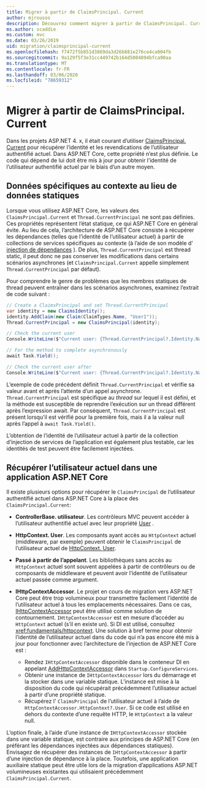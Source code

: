 ```yaml
---
title: Migrer à partir de ClaimsPrincipal. Current
author: mjrousos
description: Découvrez comment migrer à partir de ClaimsPrincipal. Current pour récupérer l’identité et les revendications de l’utilisateur authentifié actuel dans ASP.NET Core.
ms.author: scaddie
ms.custom: mvc
ms.date: 03/26/2019
uid: migration/claimsprincipal-current
ms.openlocfilehash: f7472f5b851d3869da3d26b881e276ce4ca004fb
ms.sourcegitcommit: 9a129f5f3e31cc449742b164d5004894bfca90aa
ms.translationtype: MT
ms.contentlocale: fr-FR
ms.lasthandoff: 03/06/2020
ms.locfileid: "78659312"
---
```

# <a name="migrate-from-claimsprincipalcurrent"></a>Migrer à partir de ClaimsPrincipal. Current

Dans les projets ASP.NET 4. x, il était courant d’utiliser [ClaimsPrincipal. Current](/dotnet/api/system.security.claims.claimsprincipal.current) pour récupérer l’identité et les revendications de l’utilisateur authentifié actuel. Dans ASP.NET Core, cette propriété n’est plus définie. Le code qui dépend de lui doit être mis à jour pour obtenir l’identité de l’utilisateur authentifié actuel par le biais d’un autre moyen.

## <a name="context-specific-data-instead-of-static-data"></a>Données spécifiques au contexte au lieu de données statiques

Lorsque vous utilisez ASP.NET Core, les valeurs des `ClaimsPrincipal.Current` et `Thread.CurrentPrincipal` ne sont pas définies. Ces propriétés représentent l’état statique, ce qui ASP.NET Core en général évite. Au lieu de cela, l’architecture de ASP.NET Core consiste à récupérer les dépendances (telles que l’identité de l’utilisateur actuel) à partir de collections de services spécifiques au contexte (à l’aide de son modèle d' [injection de dépendances](xref:fundamentals/dependency-injection) ). De plus, `Thread.CurrentPrincipal` est thread static, il peut donc ne pas conserver les modifications dans certains scénarios asynchrones (et `ClaimsPrincipal.Current` appelle simplement `Thread.CurrentPrincipal` par défaut).

Pour comprendre le genre de problèmes que les membres statiques de thread peuvent entraîner dans les scénarios asynchrones, examinez l’extrait de code suivant :

```csharp
// Create a ClaimsPrincipal and set Thread.CurrentPrincipal
var identity = new ClaimsIdentity();
identity.AddClaim(new Claim(ClaimTypes.Name, "User1"));
Thread.CurrentPrincipal = new ClaimsPrincipal(identity);

// Check the current user
Console.WriteLine($"Current user: {Thread.CurrentPrincipal?.Identity.Name}");

// For the method to complete asynchronously
await Task.Yield();

// Check the current user after
Console.WriteLine($"Current user: {Thread.CurrentPrincipal?.Identity.Name}");
```

L’exemple de code précédent définit `Thread.CurrentPrincipal` et vérifie sa valeur avant et après l’attente d’un appel asynchrone. `Thread.CurrentPrincipal` est spécifique au *thread* sur lequel il est défini, et la méthode est susceptible de reprendre l’exécution sur un thread différent après l’expression await. Par conséquent, `Thread.CurrentPrincipal` est présent lorsqu’il est vérifié pour la première fois, mais il a la valeur null après l’appel à `await Task.Yield()`.

L’obtention de l’identité de l’utilisateur actuel à partir de la collection d’injection de services de l’application est également plus testable, car les identités de test peuvent être facilement injectées.

## <a name="retrieve-the-current-user-in-an-aspnet-core-app"></a>Récupérer l’utilisateur actuel dans une application ASP.NET Core

Il existe plusieurs options pour récupérer le `ClaimsPrincipal` de l’utilisateur authentifié actuel dans ASP.NET Core à la place des `ClaimsPrincipal.Current`:

* **ControllerBase. utilisateur**. Les contrôleurs MVC peuvent accéder à l’utilisateur authentifié actuel avec leur propriété [User](/dotnet/api/microsoft.aspnetcore.mvc.controllerbase.user) .
* **HttpContext. User**. Les composants ayant accès au `HttpContext` actuel (middleware, par exemple) peuvent obtenir le `ClaimsPrincipal` de l’utilisateur actuel de [HttpContext. User](/dotnet/api/microsoft.aspnetcore.http.httpcontext.user).
* **Passé à partir de l’appelant**. Les bibliothèques sans accès au `HttpContext` actuel sont souvent appelées à partir de contrôleurs ou de composants de middleware et peuvent avoir l’identité de l’utilisateur actuel passée comme argument.
* **IHttpContextAccessor**. Le projet en cours de migration vers ASP.NET Core peut être trop volumineux pour transmettre facilement l’identité de l’utilisateur actuel à tous les emplacements nécessaires. Dans ce cas, [IHttpContextAccessor](/dotnet/api/microsoft.aspnetcore.http.ihttpcontextaccessor) peut être utilisé comme solution de contournement. `IHttpContextAccessor` est en mesure d’accéder au `HttpContext` actuel (s’il en existe un). Si DI est utilisé, consultez <xref:fundamentals/httpcontext>. Une solution à bref terme pour obtenir l’identité de l’utilisateur actuel dans du code qui n’a pas encore été mis à jour pour fonctionner avec l’architecture de l’injection de ASP.NET Core est :

  * Rendez `IHttpContextAccessor` disponible dans le conteneur DI en appelant [AddHttpContextAccessor](https://github.com/aspnet/Hosting/issues/793) dans `Startup.ConfigureServices`.
  * Obtenir une instance de `IHttpContextAccessor` lors du démarrage et la stocker dans une variable statique. L’instance est mise à la disposition du code qui récupérait précédemment l’utilisateur actuel à partir d’une propriété statique.
  * Récupérez l' `ClaimsPrincipal` de l’utilisateur actuel à l’aide de `HttpContextAccessor.HttpContext?.User`. Si ce code est utilisé en dehors du contexte d’une requête HTTP, le `HttpContext` a la valeur null.

L’option finale, à l’aide d’une instance de `IHttpContextAccessor` stockée dans une variable statique, est contraire aux principes de ASP.NET Core (en préférant les dépendances injectées aux dépendances statiques). Envisagez de récupérer des instances de `IHttpContextAccessor` à partir d’une injection de dépendance à la place. Toutefois, une application auxiliaire statique peut être utile lors de la migration d’applications ASP.NET volumineuses existantes qui utilisaient précédemment `ClaimsPrincipal.Current`.
